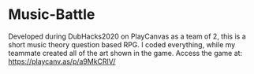 # Music-Battle
Developed during DubHacks2020 on PlayCanvas as a team of 2, this is a short music theory question based RPG. 
I coded everything, while my teammate created all of the art shown in the game. 
Access the game at: https://playcanv.as/p/a9MkCRlV/
